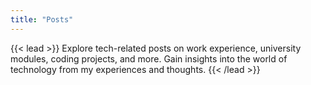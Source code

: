 ```yaml
---
title: "Posts"
---
```


{{< lead >}}
Explore tech-related posts on work experience, university modules, coding projects, and more. Gain insights into the world of technology from my experiences and thoughts.
{{< /lead >}}
